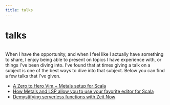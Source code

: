 ```yaml
---
title: talks
---
```


# talks

```scala mdoc:percentages:talks
```

When I have the opportunity, and when I feel like I actually have something to
share, I enjoy being able to present on topics I have experience with, or things
I've been diving into. I've found that at times giving a talk on a subject is
one of the best ways to dive into that subject. Below you can find a few talks
that I've given.

- [A Zero to Hero Vim + Metals setup for Scala](slides-zero-to-hero.html)
- [How Metals and LSP allow you to use your favorite editor for
    Scala](slides-lsp-metals.html)
- [Demystifying serverless functions with Zeit Now](slides-faas-zeit-now.html)


```scala mdoc:tags:talks
```

